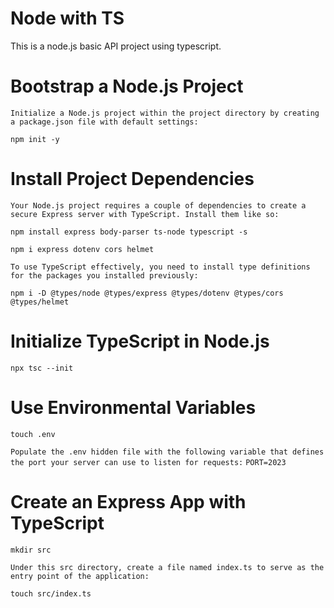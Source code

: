 # Node with TS

This is a node.js basic API project using typescript.

# Bootstrap a Node.js Project
````Initialize a Node.js project within the project directory by creating a package.json file with default settings:````

```npm init -y```

# Install Project Dependencies
````Your Node.js project requires a couple of dependencies to create a secure Express server with TypeScript. Install them like so:````

```npm install express body-parser ts-node typescript -s```

```npm i express dotenv cors helmet```

````To use TypeScript effectively, you need to install type definitions for the packages you installed previously:````

```npm i -D @types/node @types/express @types/dotenv @types/cors @types/helmet```

# Initialize TypeScript in Node.js

```npx tsc --init```

# Use Environmental Variables

```touch .env```

````Populate the .env hidden file with the following variable that defines the port your server can use to listen for requests:````
```PORT=2023```

# Create an Express App with TypeScript

```mkdir src```

````Under this src directory, create a file named index.ts to serve as the entry point of the application:````

```touch src/index.ts```

